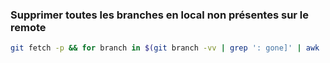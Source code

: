 ### Supprimer toutes les branches en local non présentes sur le remote
```bash
git fetch -p && for branch in $(git branch -vv | grep ': gone]' | awk '{print $1}'); do git branch -D $branch; done
```
